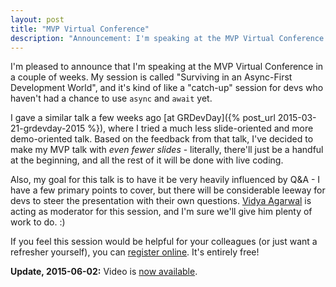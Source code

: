 ```yaml
---
layout: post
title: "MVP Virtual Conference"
description: "Announcement: I'm speaking at the MVP Virtual Conference in 2015."
---
```


I'm pleased to announce that I'm speaking at the MVP Virtual Conference in a couple of weeks. My session is called "Surviving in an Async-First Development World", and it's kind of like a "catch-up" session for devs who haven't had a chance to use `async` and `await` yet.

I gave a similar talk a few weeks ago [at GRDevDay]({% post_url 2015-03-21-grdevday-2015 %}), where I tried a much less slide-oriented and more demo-oriented talk. Based on the feedback from that talk, I've decided to make my MVP talk with *even fewer slides* - literally, there'll just be a handful at the beginning, and all the rest of it will be done with live coding.

Also, my goal for this talk is to have it be very heavily influenced by Q&amp;A - I have a few primary points to cover, but there will be considerable leeway for devs to steer the presentation with their own questions. [Vidya Agarwal](https://mvp.microsoft.com/en-us/mvp/Vidya%20Vrat%20Agarwal-5000564) is acting as moderator for this session, and I'm sure we'll give him plenty of work to do. :)

If you feel this session would be helpful for your colleagues (or just want a refresher yourself), you can [register online](http://aka.ms/mvpvirtualconference2015). It's entirely free!

**Update, 2015-06-02:** Video is [now available](http://channel9.msdn.com/Events/MVP-Virtual-Conference/MVP-Virtual-Conference-Americas-2015/Dev2-Surviving-in-an-Async-First-Development-World?WT.mc_id=DT-MVP-5000058).